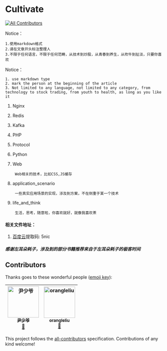 # Cultivate
[![All Contributors](https://img.shields.io/badge/all_contributors-2-orange.svg?style=flat-square)](#contributors)


Notice：

    1.使用markdown格式
    2.请在文章开头标注整理人
    3.不限于任何语言，不限于任何范畴，从技术到炒股，从青春到养生，从吹牛到扯淡，只要你喜欢

     


 Notice：
      
    1. use markdown type
    2. mark the person at the beginning of the article
    3. Not limited to any language, not limited to any category, from technology to stock trading, from youth to health, as long as you like it



1. Nginx
2. Redis
3. Kafka
4. PHP
5. Protocol
6. Python
7. Web
    
        Web相关的技术，比如CSS,JS缓存
8. application_scenario 
    
        一些真实应用场景的实现，涉及到方案，不在侧重于某一个技术

9. life_and_think

        生活，思考，随意啦，你喜欢就好，就像我喜欢茶
        
        
#### 相关文件地址：

1. [百度云](https://pan.baidu.com/s/1iIF_KvHQhTn80223glrw_Q)提取码: 5nic 

##### 感谢左耳朵耗子，涉及到的部分书籍推荐来自于左耳朵耗子的极客时间

## Contributors

Thanks goes to these wonderful people ([emoji key](https://github.com/all-contributors/all-contributors#emoji-key)):

<!-- ALL-CONTRIBUTORS-LIST:START - Do not remove or modify this section -->
<!-- prettier-ignore -->
| [<img src="https://avatars3.githubusercontent.com/u/3283699?v=4" width="100px;" alt="尹少爷"/><br /><sub><b>尹少爷</b></sub>](http://test.sorryu.cn)<br />[🚧](#maintenance-childeYin "Maintenance") | [<img src="https://avatars1.githubusercontent.com/u/2696746?v=4" width="100px;" alt="orangleliu"/><br /><sub><b>orangleliu</b></sub>](http://blog.csdn.net/orangleliu)<br />[🎨](#design-orangle "Design") | 
| :---: | :---: |
<!-- ALL-CONTRIBUTORS-LIST:END -->

This project follows the [all-contributors](https://github.com/all-contributors/all-contributors) specification. Contributions of any kind welcome!
